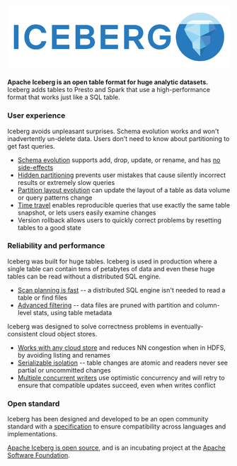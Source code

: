<!--
  - Licensed to the Apache Software Foundation (ASF) under one
  - or more contributor license agreements.  See the NOTICE file
  - distributed with this work for additional information
  - regarding copyright ownership.  The ASF licenses this file
  - to you under the Apache License, Version 2.0 (the
  - "License"); you may not use this file except in compliance
  - with the License.  You may obtain a copy of the License at
  -
  -   http://www.apache.org/licenses/LICENSE-2.0
  -
  - Unless required by applicable law or agreed to in writing,
  - software distributed under the License is distributed on an
  - "AS IS" BASIS, WITHOUT WARRANTIES OR CONDITIONS OF ANY
  - KIND, either express or implied.  See the License for the
  - specific language governing permissions and limitations
  - under the License.
  -->

# ![Iceberg](img/Iceberg-logo.png)


**Apache Iceberg is an open table format for huge analytic datasets.** Iceberg adds tables to Presto and Spark that use a high-performance format that works just like a SQL table.


### User experience

Iceberg avoids unpleasant surprises. Schema evolution works and won't inadvertently un-delete data. Users don't need to know about partitioning to get fast queries.

* [Schema evolution](evolution#schema-evolution) supports add, drop, update, or rename, and has [no side-effects](evolution#correctness)
* [Hidden partitioning](partitioning) prevents user mistakes that cause silently incorrect results or extremely slow queries
* [Partition layout evolution](evolution#partition-evolution) can update the layout of a table as data volume or query patterns change
* [Time travel](spark#time-travel) enables reproducible queries that use exactly the same table snapshot, or lets users easily examine changes
* Version rollback allows users to quickly correct problems by resetting tables to a good state

### Reliability and performance

Iceberg was built for huge tables. Iceberg is used in production where a single table can contain tens of petabytes of data and even these huge tables can be read without a distributed SQL engine.

* [Scan planning is fast](performance#scan-planning) -- a distributed SQL engine isn't needed to read a table or find files
* [Advanced filtering](performance#data-filtering) -- data files are pruned with partition and column-level stats, using table metadata

Iceberg was designed to solve correctness problems in eventually-consistent cloud object stores.

* [Works with any cloud store](reliability) and reduces NN congestion when in HDFS, by avoiding listing and renames
* [Serializable isolation](reliability) -- table changes are atomic and readers never see partial or uncommitted changes
* [Multiple concurrent writers](reliability#concurrent-write-operations) use optimistic concurrency and will retry to ensure that compatible updates succeed, even when writes conflict

### Open standard

Iceberg has been designed and developed to be an open community standard with a [specification](spec) to ensure compatibility across languages and implementations.

[Apache Iceberg is open source](community), and is an incubating project at the [Apache Software Foundation](https://www.apache.org/).

